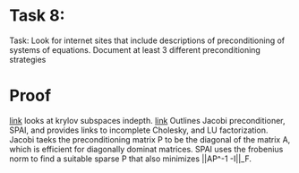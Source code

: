 # Task 8:
Task: Look for internet sites that include descriptions of preconditioning of systems of equations. Document at least 3 different preconditioning strategies
# Proof
[link](http://people.maths.ox.ac.uk/wathen/preconditioning.pdf) looks at krylov subspaces indepth. [link](https://en.wikipedia.org/wiki/Preconditioner) Outlines Jacobi preconditioner, SPAI, and provides links to incomplete Cholesky, and LU factorization. Jacobi taeks the preconditioning matrix P to be the diagonal of the matrix A, which is efficient for diagonally dominat matrices.  SPAI uses the frobenius norm to find a suitable sparse P that also minimizes ||AP^-1 -I||_F. 
